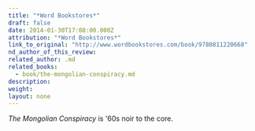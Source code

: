 ```yaml
---
title: "*Word Bookstores*"
draft: false
date: 2014-01-30T17:08:00.000Z
attribution: "*Word Bookstores*"
link_to_original: "http://www.wordbookstores.com/book/9780811220668"
nd_author_of_this_review:
related_author: .md
related_books:
  - book/the-mongolian-conspiracy.md
description:
weight:
layout: none
---
```

*The Mongolian Conspiracy* is '60s noir to the core.

